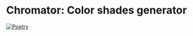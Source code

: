 # Chromator: Color shades generator

[![Poetry](https://img.shields.io/endpoint?url=https://raw.githubusercontent.com/githuib/powerchord/master/assets/logo.json)](https://pypi.org/project/chromator)
